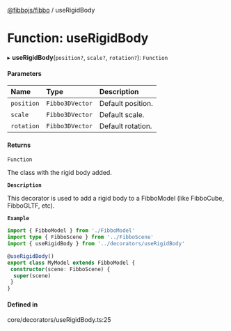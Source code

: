 [@fibbojs/fibbo](/api/index)  / useRigidBody

# Function: useRigidBody

▸ **useRigidBody**(`position?`, `scale?`, `rotation?`): `Function`

#### Parameters

| Name | Type | Description |
| :------ | :------ | :------ |
| `position` | `Fibbo3DVector` | Default position. |
| `scale` | `Fibbo3DVector` | Default scale. |
| `rotation` | `Fibbo3DVector` | Default rotation. |

#### Returns

`Function`

The class with the rigid body added.

**`Description`**

This decorator is used to add a rigid body to a FibboModel (like FibboCube, FibboGLTF, etc).

**`Example`**

```ts
import { FibboModel } from './FibboModel'
import type { FibboScene } from '../FibboScene'
import { useRigidBody } from '../decorators/useRigidBody'

@useRigidBody()
export class MyModel extends FibboModel {
 constructor(scene: FibboScene) {
  super(scene)
 }
}
```

#### Defined in

core/decorators/useRigidBody.ts:25

